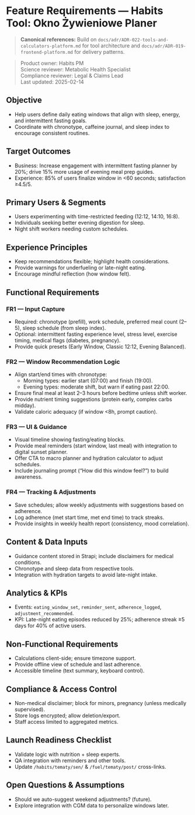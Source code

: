 # Feature Requirements — Habits Tool: Okno Żywieniowe Planer

> **Canonical references:** Build on `docs/adr/ADR-022-tools-and-calculators-platform.md` for tool architecture and `docs/adr/ADR-019-frontend-platform.md` for delivery patterns.

> Product owner: Habits PM  
> Science reviewer: Metabolic Health Specialist  
> Compliance reviewer: Legal & Claims Lead  
> Last updated: 2025-02-14

## Objective
- Help users define daily eating windows that align with sleep, energy, and intermittent fasting goals.
- Coordinate with chronotype, caffeine journal, and sleep index to encourage consistent routines.

## Target Outcomes
- Business: Increase engagement with intermittent fasting planner by 20%; drive 15% more usage of evening meal prep guides.
- Experience: 85% of users finalize window in <60 seconds; satisfaction ≥4.5/5.

## Primary Users & Segments
- Users experimenting with time-restricted feeding (12:12, 14:10, 16:8).
- Individuals seeking better evening digestion for sleep.
- Night shift workers needing custom schedules.

## Experience Principles
- Keep recommendations flexible; highlight health considerations.
- Provide warnings for underfueling or late-night eating.
- Encourage mindful reflection (how window felt).

## Functional Requirements

### FR1 — Input Capture
- Required: chronotype (prefill), work schedule, preferred meal count (2–5), sleep schedule (from sleep index).
- Optional: intermittent fasting experience level, stress level, exercise timing, medical flags (diabetes, pregnancy).
- Provide quick presets (Early Window, Classic 12:12, Evening Balanced).

### FR2 — Window Recommendation Logic
- Align start/end times with chronotype:
    - Morning types: earlier start (07:00) and finish (19:00).
    - Evening types: moderate shift, but warn if eating past 22:00.
- Ensure final meal at least 2–3 hours before bedtime unless shift worker.
- Provide nutrient timing suggestions (protein early, complex carbs midday).
- Validate caloric adequacy (if window <8h, prompt caution).

### FR3 — UI & Guidance
- Visual timeline showing fasting/eating blocks.
- Provide meal reminders (start window, last meal) with integration to digital sunset planner.
- Offer CTA to macro planner and hydration calculator to adjust schedules.
- Include journaling prompt (“How did this window feel?”) to build awareness.

### FR4 — Tracking & Adjustments
- Save schedules; allow weekly adjustments with suggestions based on adherence.
- Log adherence (met start time, met end time) to track streaks.
- Provide insights in weekly health report (consistency, mood correlation).

## Content & Data Inputs
- Guidance content stored in Strapi; include disclaimers for medical conditions.
- Chronotype and sleep data from respective tools.
- Integration with hydration targets to avoid late-night intake.

## Analytics & KPIs
- Events: `eating_window_set`, `reminder_sent`, `adherence_logged`, `adjustment_recommended`.
- KPI: Late-night eating episodes reduced by 25%; adherence streak ≥5 days for 40% of active users.

## Non-Functional Requirements
- Calculations client-side; ensure timezone support.
- Provide offline view of schedule and last adherence.
- Accessible timeline (text summary, keyboard control).

## Compliance & Access Control
- Non-medical disclaimer; block for minors, pregnancy (unless medically supervised).
- Store logs encrypted; allow deletion/export.
- Staff access limited to aggregated metrics.

## Launch Readiness Checklist
- Validate logic with nutrition + sleep experts.
- QA integration with reminders and other tools.
- Update `/habits/tematy/sen/` & `/fuel/tematy/post/` cross-links.

## Open Questions & Assumptions
- Should we auto-suggest weekend adjustments? (future).
- Explore integration with CGM data to personalize windows later.
